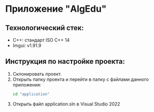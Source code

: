 # Приложение "AlgEdu"

## Технологический стек:
- C++: стандарт ISO C++ 14
- Imgui: v1.91.9

## Инструкция по настройке проекта:
1. Склонировать проект.
2. Открыть папку проекта и перейти в папку с файлами данного приложения:
   ```bash
   cd "application"
   ```
3. Открыть файл application.sln в Visual Studio 2022
